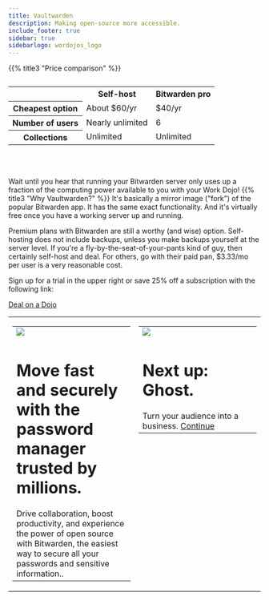 ```yaml
---
title: Vaultwarden
description: Making open-source more accessible.
include_footer: true
sidebar: true
sidebarlogo: wordojos_logo
---
```


{{% title3 "Price comparison" %}}
<table>
    <caption></caption>
    <tr>
        <td> </td>
        <th scope="col" class="heman">Self-host</th>
        <th scope="col" class="skeletor">Bitwarden pro</th>
    </tr>
    <tr>
        <th scope="row">Cheapest option</th>
        <td>About $60/yr</td>
        <td>$40/yr</td>
    </tr>
    <tr>
        <th scope="row">Number of users</th>
        <td>Nearly unlimited</td>
        <td>6</td>
    </tr>
    <tr>
        <th scope="row">Collections</th>
        <td>Unlimited</td>
        <td>Unlimited</td>
    </tr>

</table>

<br><br>


Wait until you hear that running your Bitwarden server only uses up a fraction of the computing power available to you with your Work Dojo!
{{% title3 "Why Vaultwarden?" %}}
It's basically a mirror image ("fork") of the popular Bitwarden app. It has the same exact functionality.  And it's virtually free once you have a working server up and running.

Premium plans with Bitwarden are still a worthy (and wise) option.  Self-hosting does not include backups, unless you make backups yourself at the server level.  If you're a fly-by-the-seat-of-your-pants kind of guy, then certainly self-host and deal.  For others, go with their paid pan, $3.33/mo per user is a very reasonable cost.

Sign up for a trial in the upper right or save 25% off a subscription with the following link:

 <a href="https://blog.workdojos.com/deal-on-a-dojo">Deal on a Dojo</a> 

 
<table border="0" cellpadding="0" cellspacing="0" width="600" id="templateColumns">
    <tr>
        <td align="center" valign="top" width="50%" class="templateColumnContainer">
            <table border="0" cellpadding="10" cellspacing="0" width="100%">
                <tr>
                    <td class="leftColumnContent">
                      <a href="https://bitwarden.com">  
                        <img src="https://workmates.live/wp-content/uploads/2022/11/bitwardenlogo4.png" class="columnImage" />
                    </td>
                </tr>
                <tr>
                    <td valign="top" class="leftColumnContent">
                        <h1>Move fast and securely with the password manager trusted by millions.</h1>
                       Drive collaboration, boost productivity, and experience the power of open source with Bitwarden, the easiest way to secure all your passwords and sensitive information.. 
                    </td>
                </tr>
            </table>
        </td>
        <td align="center" valign="top" width="50%" class="templateColumnContainer">
            <table border="0" cellpadding="10" cellspacing="0" width="100%">
                <tr>
                    <td class="rightColumnContent">
                      <a href="https://ghost.org">
                        <img src="https://workmates.live/wp-content/uploads/2022/11/ghost-black-logo.png" class="columnImage" />
                    </td>
                </tr>
                <tr>
                    <td valign="top" class="rightColumnContent">
                        <h1>Next up:  Ghost.</h1>
                        Turn your audience into a business.
                          <a href="https://workdojos.com/ghost">Continue</a> 
                    </td>
                </tr>
            </table>
        </td>
    </tr>
</table>

